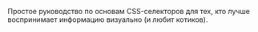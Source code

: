 Простое руководство по основам CSS-селекторов для тех, кто лучше воспринимает
информацию визуально (и любит котиков).
